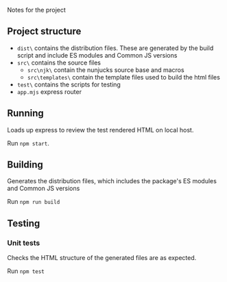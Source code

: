 Notes for the project

## Project structure

- `dist\` contains the distribution files. These are generated by the build script and include ES modules and Common JS versions  
- `src\` contains the source files  
    - `src\njk\` contain the nunjucks source base and macros
    - `src\templates\` contain the template files used to build the html files
- `test\` contains the scripts for testing 
- `app.mjs` express router 

## Running
Loads up express to review the test rendered HTML on local host.

Run `npm start`.

## Building

Generates the distribution files, which includes the package's ES modules and Common JS versions  

Run `npm run build`

## Testing
### Unit tests
Checks the HTML structure of the generated files are as expected.

Run `npm test`
